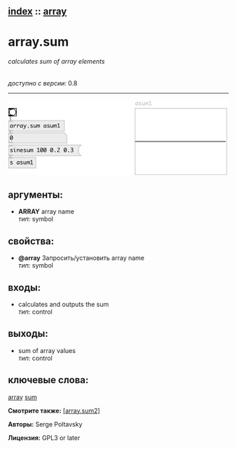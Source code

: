 [index](index.html) :: [array](category_array.html)
---

# array.sum

###### calculates sum of array elements

*доступно с версии:* 0.8

---




[![example](../examples/img/array.sum.jpg)](../examples/pd/array.sum.pd)



## аргументы:

* **ARRAY**
array name<br>
_тип:_ symbol<br>





## свойства:

* **@array** 
Запросить/установить array name<br>
_тип:_ symbol<br>



## входы:

* calculates and outputs the sum<br>
_тип:_ control



## выходы:

* sum of array values<br>
_тип:_ control



## ключевые слова:

[array](keywords/array.html)
[sum](keywords/sum.html)



**Смотрите также:**
[\[array.sum2\]](array.sum2.html)




**Авторы:** Serge Poltavsky




**Лицензия:** GPL3 or later





